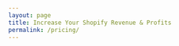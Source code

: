 ```yaml
---
layout: page
title: Increase Your Shopify Revenue & Profits
permalink: /pricing/
---
```


<!--
## Store Growth Strategy — $1250
<strong>Tailored to the specifics of your target market and your business.</strong> 
I'll crunch and analyze your Shopify store's Google Analytics data to show you the opportunities you may be missing and their value.
That, together with more insights specific to your business, would be presented in a detailed report explaining what you should focus on and how much are you going to gain from it. Comes with a prioritized list of next actions, so you focus on the highest ROI action you can do.

Duration: 7–10 business days<br/>
Delivery: written report + a Q&A call where I'll also present the report to you and your team <br/>


<!-- Apply now --><!--
<a href="/contact">Contact me</a>


## Customer Behavior Discovery — $550
I can make a compelling case how issues on the website are hurting customer experience, say what’s missing and prioritize the list by ROI. 
merge with
I'll go through the website with a fine-toothed comb and based on my experience point out what I think may be issues affecting conversions.
I'll also set up visitor recordings and heatmapping to see how people use the website. In the end I'll report my findings and provide a prioritized list of on-site improvements. quick wins

Duration: 4–7 business days <br/>
Delivery: written report full of images and annotations <br/>
-->

Bellow you'll find ways I can help you grow your Shopify store at the moment. If you are looking for something not listed here, please contact me at <a href="mailto:rumen@rumendimitrov.com?subject=Looking for help with my Shopify store&body=Hey Rumen!%0AI am looking for help with INSERT YOUR PROBLEM HERE, but couldn't find it on your website.%0A%0ACan you help me with that?%0A%0AMy website is YOUR WEBSITE URL.%0A%0AThanks,%0AYOUR NAME">rumen@rumendimitrov.com</a>.

## Services
### Clarity call — $199
Not enough sales on your Shopify store and you don't know why? What if you were certain where your Shopify site needed to be touched up so that more people could move smoothly through it and check out? Well, I can help with that.

<p><a class="button width--auto" href="/clarity-call/">Learn more 👉</a><br>
<small>Next up: call description</small></p>


## Products
### Your Next Brass Ring — $25
**Find where you are leaving money on the table with your Shopify store**

Do you spend a lot of money on Shopify apps, product and collection page customizations, Facebook/Google/Instagram ads... only to see people come to your website and abandon their carts? If they actually add anything to the cart, that is. 

Imagine being certain what would help more of your Shopify store's visitors to place an order... 

In this book you'll learn how to find what stops your visitors from completing the check out on your website. 

<p><a href="https://gum.co/your-next-brass-ring" class="button width--auto" target="_blank">Buy now 👉</a><br/>
<small>Next up: book description</small></p>